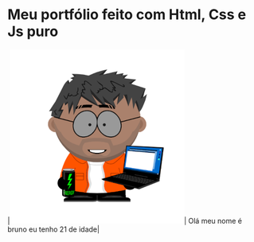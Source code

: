 # Meu portfólio feito com Html, Css e Js puro

|![Boneco do bruno](./img/bonecoBruno-para-git.png)| Olá meu nome é bruno eu tenho 21 de idade|
